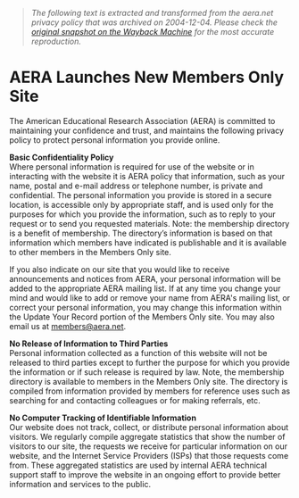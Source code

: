 > *The following text is extracted and transformed from the aera.net privacy policy that was archived on 2004-12-04. Please check the [original snapshot on the Wayback Machine](https://web.archive.org/web/20041204194403id_/http%3A//www.aera.net/about/privacy.htm) for the most accurate reproduction.*

# AERA Launches New Members Only Site

The American Educational Research Association (AERA) is committed to maintaining your confidence and trust, and maintains the following privacy policy to protect personal information you provide online. 

**Basic Confidentiality Policy**  
Where personal information is required for use of the website or in interacting with the website it is AERA policy that information, such as your name, postal and e-mail address or telephone number, is private and confidential. The personal information you provide is stored in a secure location, is accessible only by appropriate staff, and is used only for the purposes for which you provide the information, such as to reply to your request or to send you requested materials. Note: the membership directory is a benefit of membership. The directory’s information is based on that information which members have indicated is publishable and it is available to other members in the Members Only site.

If you also indicate on our site that you would like to receive announcements and notices from AERA, your personal information will be added to the appropriate AERA mailing list. If at any time you change your mind and would like to add or remove your name from AERA's mailing list, or correct your personal information, you may change this information within the Update Your Record portion of the Members Only site. You may also email us at [members@aera.net](mailto:members@aera.net).

**No Release of Information to Third Parties**  
Personal information collected as a function of this website will not be released to third parties except to further the purpose for which you provide the information or if such release is required by law. Note, the membership directory is available to members in the Members Only site. The directory is compiled from information provided by members for reference uses such as searching for and contacting colleagues or for making referrals, etc. 

**No Computer Tracking of Identifiable Information**  
Our website does not track, collect, or distribute personal information about visitors. We regularly compile aggregate statistics that show the number of visitors to our site, the requests we receive for particular information on our website, and the Internet Service Providers (ISPs) that those requests come from. These aggregated statistics are used by internal AERA technical support staff to improve the website in an ongoing effort to provide better information and services to the public.   

